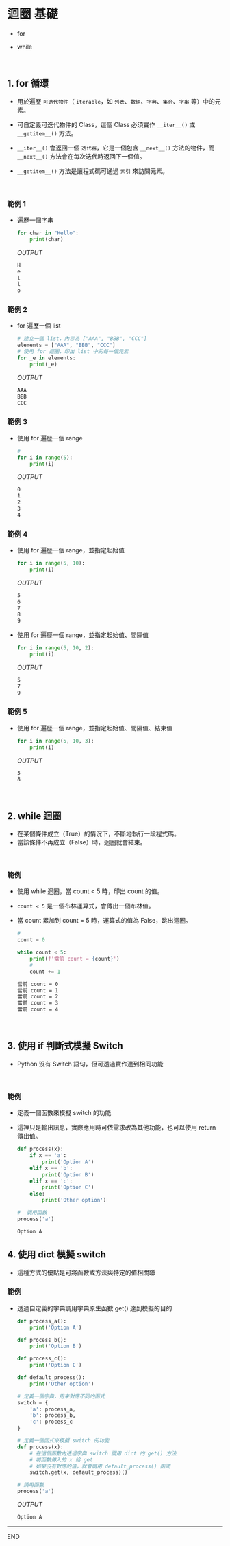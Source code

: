 # 迴圈 基礎

- for

- while

</br>

## 1. for 循環

- 用於遍歷 `可迭代物件`（ `iterable`，如 `列表`、`數組`、`字典`、`集合`、`字串` 等）中的元素。

- 可自定義可迭代物件的 Class，這個 Class 必須實作 `__iter__()` 或 `__getitem__()` 方法。

- `__iter__()` 會返回一個 `迭代器`，它是一個包含 `__next__()` 方法的物件，而 `__next__()` 方法會在每次迭代時返回下一個值。

- `__getitem__()` 方法是讓程式碼可通過 `索引` 來訪問元素。

</br>

### 範例 1
  - 遍歷一個字串 

    ```python
    for char in "Hello":
        print(char)
    ```
    _OUTPUT_
    ```bash
    H
    e
    l
    l
    o
    ```

### 範例 2
  - for 遍歷一個 list
    ```python
    # 建立一個 list，內容為 ["AAA", "BBB", "CCC"]
    elements = ["AAA", "BBB", "CCC"]
    # 使用 for 迴圈，印出 list 中的每一個元素
    for _e in elements:
        print(_e)
    ```
    _OUTPUT_
    ```bash
    AAA
    BBB
    CCC
    ```

### 範例 3
  - 使用 for 遍歷一個 range
    ```python
    # 
    for i in range(5):
        print(i)
    ```
    _OUTPUT_
    ```bash
    0
    1
    2
    3
    4
    ```

### 範例 4
  - 使用 for 遍歷一個 range，並指定起始值
    ```python
    for i in range(5, 10):
        print(i)
    ```
    _OUTPUT_
    ```bash
    5
    6
    7
    8
    9
    ```    
  - 使用 for 遍歷一個 range，並指定起始值、間隔值
    ```python
    for i in range(5, 10, 2):
        print(i)
    ```
    _OUTPUT_
    ```bash
    5
    7
    9
    ```    

### 範例 5
  - 使用 for 遍歷一個 range，並指定起始值、間隔值、結束值 
    ```python 
    for i in range(5, 10, 3):
        print(i)
    ```
    _OUTPUT_
    ```bash
    5
    8
    ```

</br>

## 2. while 迴圈

- 在某個條件成立（True）的情況下，不斷地執行一段程式碼。
- 當該條件不再成立（False）時，迴圈就會結束。

</br>

### 範例
- 使用 while 迴圈，當 count < 5 時，印出 count 的值。
- `count < 5` 是一個布林運算式，會傳出一個布林值。
- 當 count 累加到 count = 5 時，運算式的值為 False，跳出迴圈。

    ```python
    # 
    count = 0

    while count < 5:
        print(f'當前 count = {count}')
        # 
        count += 1 
    ```
    ```bash
    當前 count = 0
    當前 count = 1
    當前 count = 2
    當前 count = 3
    當前 count = 4
    ```

</br>

## 3. 使用 if 判斷式模擬 Switch

- Python 沒有 Switch 語句，但可透過實作達到相同功能

</br>

### 範例 

- 定義一個函數來模擬 switch 的功能
- 這裡只是輸出訊息，實際應用時可依需求改為其他功能，也可以使用 return 傳出值。
    ```python
    def process(x):
        if x == 'a':
            print('Option A')
        elif x == 'b':
            print('Option B')
        elif x == 'c':
            print('Option C')
        else:
            print('Other option')

    #  調用函數
    process('a')
    ```

    ```bash
    Option A
    ```



## 4. 使用 dict 模擬 switch 

- 這種方式的優點是可將函數或方法與特定的值相關聯

### 範例

-  透過自定義的字典調用字典原生函數 get() 達到模擬的目的


    ```python
    def process_a():
        print('Option A')

    def process_b():
        print('Option B')

    def process_c():
        print('Option C')

    def default_process():
        print('Other option')

    # 定義一個字典，用來對應不同的函式
    switch = {
        'a': process_a,
        'b': process_b,
        'c': process_c
    }

    # 定義一個函式來模擬 switch 的功能
    def process(x):
        # 在這個函數內透過字典 switch 調用 dict 的 get() 方法
        # 將函數傳入的 x 給 get
        # 如果沒有對應的值，就會調用 default_process() 函式
        switch.get(x, default_process)()

    # 調用函數
    process('a')
    ```
    _OUTPUT_
    ```bash
    Option A
    ```

---


END
